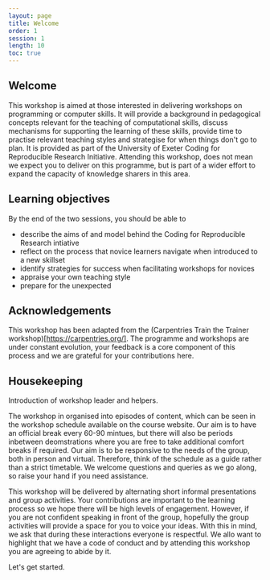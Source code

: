 ```yaml
---
layout: page
title: Welcome
order: 1
session: 1
length: 10
toc: true
---
```


## Welcome

This workshop is aimed at those interested in delivering workshops on programming or computer skills. It will provide a background in pedagogical concepts relevant for the teaching of computational skills, discuss mechanisms for supporting the learning of these skills, provide time to practise relevant teaching styles and strategise for when things don't go to plan. It is provided as part of the University of Exeter Coding for Reproducible Research Initiative. Attending this workshop, does not mean we expect you to deliver on this programme, but is part of a wider effort to expand the capacity of knowledge sharers in this area.


## Learning objectives

By the end of the two sessions, you should be able to 

-	describe the aims of and model behind the Coding for Reproducible Research intiative
-	reflect on the process that novice learners navigate when introduced to a new skillset
-	identify strategies for success when facilitating workshops for novices
-	appraise your own teaching style
- prepare for the unexpected

## Acknowledgements

This workshop has been adapted from the (Carpentries Train the Trainer workshop)[https://carpentries.org/]. The programme and workshops are under constant evolution, your feedback is a core component of this process and we are grateful for your contributions here. 

## Housekeeping

Introduction of workshop leader and helpers.

The workshop in organised into episodes of content, which can be seen in the workshop schedule available on the course website. Our aim is to have an official break every 60-90 mintues, but there will also be periods inbetween deomstrations where you are free to take additional comfort breaks if required. Our aim is to be responsive to the needs of the group, both in person and virtual. Therefore, think of the schedule as a guide rather than a strict timetable. We welcome questions and queries as we go along, so raise your hand if you need assistance.

This workshop will be delivered by alternating short informal presentations and group activities. Your contributions are important to the learning process so we hope there will be high levels of engagement. However, if you are not confident speaking in front of the group, hopefully the group activities will provide a space for you to voice your ideas. With this in mind, we ask that during these interactions everyone is respectful. We allo want to highlight that we have a code of conduct and by attending this workshop you are agreeing to abide by it. 
  
Let's get started.
